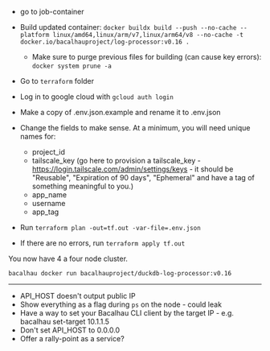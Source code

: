 - go to job-container
- Build updated container: `docker buildx build --push --no-cache --platform linux/amd64,linux/arm/v7,linux/arm64/v8 --no-cache -t docker.io/bacalhauproject/log-processor:v0.16 .`
  - Make sure to purge previous files for building (can cause key errors): `docker system prune -a`

- Go to `terraform` folder
- Log in to google cloud with `gcloud auth login`
- Make a copy of .env.json.example and rename it to .env.json
- Change the fields to make sense. At a minimum, you will need unique names for:
  - project_id
  - tailscale_key (go here to provision a tailscale_key - https://login.tailscale.com/admin/settings/keys - it should be "Reusable", "Expiration of 90 days", "Ephemeral" and have a tag of something meaningful to you.)
  - app_name
  - username
  - app_tag
- Run `terraform plan -out=tf.out -var-file=.env.json`
- If there are no errors, run `terraform apply tf.out`

You now have 4 a four node cluster.

`bacalhau docker run bacalhauproject/duckdb-log-processor:v0.16 `

-------

- API_HOST doesn't output public IP
- Show everything as a flag during `ps` on the node - could leak
- Have a way to set your Bacalhau CLI client by the target IP - e.g. bacalhau set-target 10.1.1.5
- Don't set API_HOST to 0.0.0.0
- Offer a rally-point as a service?  